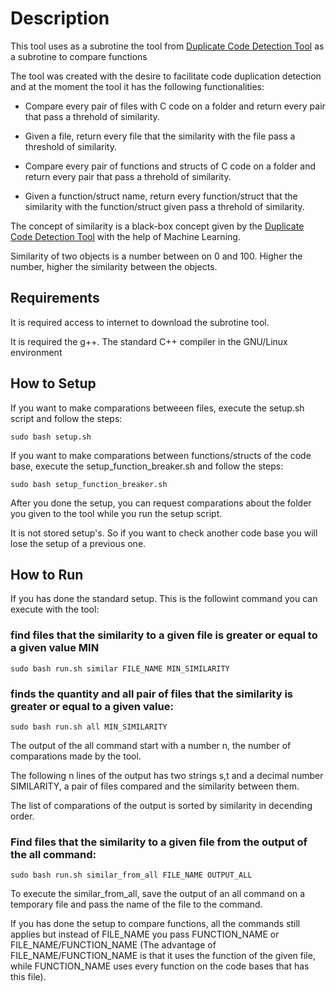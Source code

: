 # Description

This tool uses as a subrotine the tool from [Duplicate Code Detection Tool](https://github.com/platisd/duplicate-code-detection-tool)  as a subrotine to compare functions


The tool was created with the desire to facilitate code duplication detection and at the moment the tool it has the following functionalities:

- Compare every pair of files with C code on a folder and return every pair that pass a threhold of similarity.

- Given a file, return every file that the similarity with the file pass a threshold of similarity.

- Compare every pair of functions and structs of C code on a folder and return every pair that pass a threhold of similarity.

- Given a function/struct name, return every function/struct that the similarity with the function/struct given pass a threhold of similarity.

The concept of similarity is a black-box concept given by the [Duplicate Code Detection Tool](https://github.com/platisd/duplicate-code-detection-tool) with the help of Machine Learning.

Similarity of two objects is a number between on 0 and 100. Higher the number, higher the similarity between the objects.

## Requirements

It is required access to internet to download the subrotine tool.

It is required the g++. The standard C++ compiler in the GNU/Linux environment


## How to Setup

If you want to make comparations betweeen files, execute the setup.sh script and follow the steps:

```
sudo bash setup.sh
```

If you want to make comparations between functions/structs of the code base, execute the setup_function_breaker.sh and follow the steps:

```
sudo bash setup_function_breaker.sh
```

After you done the setup, you can request comparations about the folder you given to the tool while you run the setup script.

It is not stored setup's. So if you want to check another code base you will lose the setup of a previous one.


## How to Run

If you has done the standard setup. This is the followint command you can execute with the tool: 


### find files that the similarity to a given file is greater or equal to a given value MIN

```
sudo bash run.sh similar FILE_NAME MIN_SIMILARITY
```


### finds the quantity and all pair of files that the similarity is greater or equal to a given value:

```
sudo bash run.sh all MIN_SIMILARITY
```

The output of the all command  start with a number n, the number of comparations made by the tool.

The following n lines of the output has two strings s,t and a decimal number SIMILARITY, a pair of files compared and  the similarity between them. 

The list of comparations of the output is sorted by similarity in decending order.



### Find files that the similarity to a given file from the output of the all command:
```
sudo bash run.sh similar_from_all FILE_NAME OUTPUT_ALL
```


To execute the similar_from_all, save the output of an all command on a temporary file and pass the name of the file to the command.

If you has done the setup to compare functions, all the commands still applies but instead of FILE_NAME you pass FUNCTION_NAME or FILE_NAME/FUNCTION_NAME (The advantage of FILE_NAME/FUNCTION_NAME is that it uses the function of the given file, while FUNCTION_NAME uses every function on the code bases that has this file).
